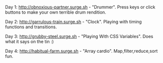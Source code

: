 Day 1: http://obnoxious-partner.surge.sh - "Drummer". Press keys or click buttons to make your own terrible drum rendition.

Day 2: http://garrulous-train.surge.sh - "Clock". Playing with timing functions and transitions.

Day 3: http://grubby-steel.surge.sh - "Playing With CSS Variables". Does what it says on the tin :)

Day 4: http://habitual-farm.surge.sh - "Array cardio". Map,filter,reduce,sort fun.
